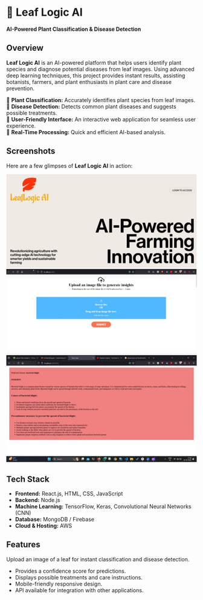 # 🌿 Leaf Logic AI  

**AI-Powered Plant Classification & Disease Detection**  

## Overview  

**Leaf Logic AI** is an AI-powered platform that helps users identify plant species and diagnose potential diseases from leaf images. Using advanced deep learning techniques, this project provides instant results, assisting botanists, farmers, and plant enthusiasts in plant care and disease prevention.  

🔹 **Plant Classification:** Accurately identifies plant species from leaf images.  
🔹 **Disease Detection:** Detects common plant diseases and suggests possible treatments.  
🔹 **User-Friendly Interface:** An interactive web application for seamless user experience.  
🔹 **Real-Time Processing:** Quick and efficient AI-based analysis.  

## Screenshots  

Here are a few glimpses of **Leaf Logic AI** in action:  

![Home Page](https://github.com/sameeksha15/10_ZerotoOne_2/blob/main/Images/e03f34bc-75ce-4ebf-a881-5d01b620760f.webp)
![Image Upload](https://github.com/sameeksha15/10_ZerotoOne_2/blob/main/Images/Screenshot%202025-04-02%20102131.png)
![Output](https://github.com/sameeksha15/10_ZerotoOne_2/blob/main/Images/3ca725ca-cda8-49d9-b047-b80ce43fb507-1.webp) 

## Tech Stack  

- **Frontend:** React.js, HTML, CSS, JavaScript  
- **Backend:** Node.js
- **Machine Learning:** TensorFlow, Keras, Convolutional Neural Networks (CNN)
- **Database:** MongoDB / Firebase  
- **Cloud & Hosting:** AWS    

## Features  

Upload an image of a leaf for instant classification and disease detection.  
- Provides a confidence score for predictions.  
- Displays possible treatments and care instructions.  
- Mobile-friendly responsive design.  
- API available for integration with other applications.  
